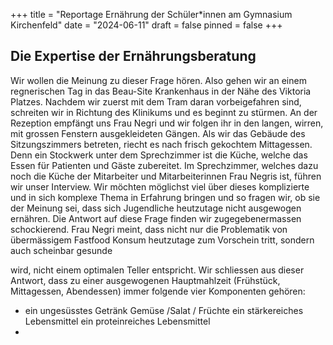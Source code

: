 +++
title = "Reportage Ernährung der Schüler*innen am Gymnasium Kirchenfeld"
date = "2024-06-11"
draft = false
pinned = false
+++
## Die Expertise der Ernährungsberatung

Wir wollen die Meinung zu dieser Frage hören. Also gehen wir an einem regnerischen Tag in das Beau-Site Krankenhaus in der Nähe des Viktoria Platzes. Nachdem wir zuerst mit dem Tram daran vorbeigefahren sind, schreiten wir in Richtung des Klinikums und es beginnt zu stürmen. An der Rezeption empfängt uns Frau Negri und wir folgen ihr in den langen, wirren, mit grossen Fenstern ausgekleideten Gängen. Als wir das Gebäude des Sitzungszimmers betreten, riecht es nach frisch gekochtem Mittagessen. Denn ein Stockwerk unter dem Sprechzimmer ist die Küche, welche das Essen für Patienten und Gäste zubereitet. Im Sprechzimmer, welches dazu noch die Küche der Mitarbeiter und Mitarbeiterinnen Frau Negris ist, führen wir unser Interview. 
Wir möchten möglichst viel über dieses komplizierte und in sich komplexe Thema in Erfahrung bringen und so fragen wir, ob sie der Meinung sei, dass sich Jugendliche heutzutage nicht ausgewogen ernähren. Die Antwort auf diese Frage finden wir zugegebenermassen schockierend. Frau Negri meint, dass nicht nur die Problematik von übermässigem Fastfood Konsum heutzutage zum Vorschein tritt, sondern auch scheinbar gesunde 

wird, nicht einem optimalen Teller entspricht. Wir schliessen aus dieser Antwort, dass zu einer ausgewogenen Hauptmahlzeit (Frühstück,
Mittagessen, Abendessen) immer folgende vier Komponenten gehören:

* ein ungesüsstes Getränk
  Gemüse /Salat / Früchte
  ein stärkereiches Lebensmittel
  ein proteinreiches Lebensmittel
*